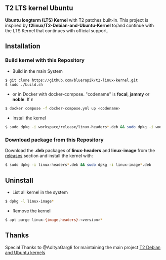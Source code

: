 ## T2 LTS kernel Ubuntu

**Ubuntu longterm (LTS) Kernel** with T2 patches built-in. This project is inspired by **t2linux/T2-Debian-and-Ubuntu-Kernel** to/and continue with the LTS Kernel that continues with official support.

## Installation

### Build kernel with this Repository

- Build in the main System

```bash
$ git clone https://github.com/bluerapik/t2-linux-kernel.git
$ sudo ./build.sh
```

- or in Docker with docker-compose. "codename" is **focal**, **jammy** or **noble**. If n

```bash
$ docker compose -f docker-compose.yml up <codename>
```

- Install the kernel

```bash
$ sudo dpkg -i workspace/release/linux-headers*.deb && sudo dpkg -i workspace/release/linux-image*.deb
```

### Download package from this Repository

Download the **.deb** packages of **linux-headers** and **linux-image** from the
[releases](https://github.com/bluerapik/t2-linux-kernel.git/releases)
section and install the kernel with:

```bash
$ sudo dpkg -i linux-headers*.deb && sudo dpkg -i linux-image*.deb
```

## Uninstall

- List all kernel in the system

```bash
$ dpkg -l linux-image*
```

- Remove the kernel

```bash
$ apt purge linux-{image,headers}-<version>*
```

## Thanks

Special Thanks to @AdityaGarg8 for maintaining the main project [T2 Debian and Ubuntu kernels](https://github.com/t2linux/T2-Debian-and-Ubuntu-Kernel.git)
